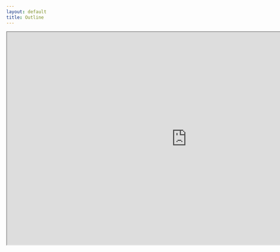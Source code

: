 ```yaml
---
layout: default
title: Outline
---
```


<iframe src="https://docs.google.com/document/d/e/2PACX-1vSyrcoTzLSqRatHvkW4R2rOWNQ8NcAL5dM7I9-y9P7j1FE673-fcveRSI-ij8zL0SdBraEDi217mmKw/pub?embedded=true"
width="960" height="569" allowfullscreen="true"></iframe>